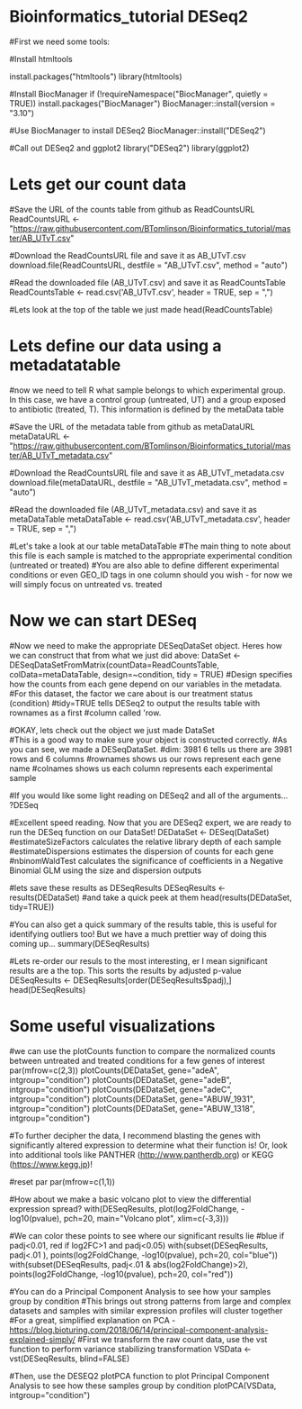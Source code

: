 # Bioinformatics_tutorial DESeq2

#First we need some tools:

#Install htmltools

install.packages("htmltools")
library(htmltools)


#Install BiocManager
if (!requireNamespace("BiocManager", quietly = TRUE))
  install.packages("BiocManager")
BiocManager::install(version = "3.10")


#Use BiocManager to install DESeq2
BiocManager::install("DESeq2")


#Call out DESeq2 and ggplot2
library("DESeq2")
library(ggplot2)

# Lets get our count data
#Save the URL of the counts table from github as ReadCountsURL
ReadCountsURL <- "https://raw.githubusercontent.com/BTomlinson/Bioinformatics_tutorial/master/AB_UTvT.csv"


#Download the ReadCountsURL file and save it as AB_UTvT.csv
download.file(ReadCountsURL, destfile = "AB_UTvT.csv", method = "auto")


#Read the downloaded file (AB_UTvT.csv) and save it as ReadCountsTable
ReadCountsTable <- read.csv('AB_UTvT.csv', header = TRUE, sep = ",")


#Lets look at the top of the table we just made
head(ReadCountsTable)


# Lets define our data using a metadatatable
#now we need to tell R what sample belongs to which experimental group. In this case, we have a control group (untreated, UT) and a group exposed to antibiotic (treated, T). This information is defined by the metaData table


#Save the URL of the metadata table from github as metaDataURL
metaDataURL <- "https://raw.githubusercontent.com/BTomlinson/Bioinformatics_tutorial/master/AB_UTvT_metadata.csv"


#Download the ReadCountsURL file and save it as AB_UTvT_metadata.csv
download.file(metaDataURL, destfile = "AB_UTvT_metadata.csv", method = "auto")


#Read the downloaded file (AB_UTvT_metadata.csv) and save it as metaDataTable
metaDataTable <- read.csv('AB_UTvT_metadata.csv', header = TRUE, sep = ",")


#Let's take a look at our table
metaDataTable
#The main thing to note about this file is each sample is matched to the appropriate experimental condition (untreated or treated)
#You are also able to define different experimental conditions or even GEO_ID tags in one column should you wish - for now we will simply focus on untreated vs. treated

# Now we can start DESeq
#Now we need to make the appropriate DESeqDataSet object. Heres how we can construct that from what we just did above:
DataSet <- DESeqDataSetFromMatrix(countData=ReadCountsTable,
                              colData=metaDataTable,
                              design=~condition, tidy = TRUE)
#Design specifies how the counts from each gene depend on our variables in the metadata.
#For this dataset, the factor we care about is our treatment status (condition)
#tidy=TRUE tells DESeq2 to output the results table with rownames as a first #column called 'row.
 
 
#OKAY, lets check out the object we just made
DataSet                
#This is a good way to make sure your object is constructed correctly. 
#As you can see, we made a DESeqDataSet. 
#dim: 3981 6 tells us there are 3981 rows and 6 columns
#rownames shows us our rows represent each gene name 
#colnames shows us each column represents each experimental sample


#If you would like some light reading on DESeq2 and all of the arguments...
?DESeq


#Excellent speed reading. Now that you are DESeq2 expert, we are ready to run the DESeq function on our DataSet!
DEDataSet <- DESeq(DataSet)
#estimateSizeFactors calculates the relative library depth of each sample 
#estimateDispersions estimates the dispersion of counts for each gene 
#nbinomWaldTest calculates the significance of coefficients in a Negative Binomial GLM using the size and dispersion outputs


#lets save these results as DESeqResults
DESeqResults <- results(DEDataSet)
#and take a quick peek at them
head(results(DEDataSet, tidy=TRUE))


#You can also get a quick summary of the results table, this is useful for identifying outliers too! But we have a much prettier way of doing this coming up...
summary(DESeqResults)


#Lets re-order our resuls to the most interesting, er I mean significant results are a the top. This sorts the results by adjusted p-value
DESeqResults <- DESeqResults[order(DESeqResults$padj),]
head(DESeqResults)


# Some useful visualizations
#we can use the plotCounts function to compare the normalized counts between untreated and treated conditions for a few genes of interest
par(mfrow=c(2,3))
plotCounts(DEDataSet, gene="adeA", intgroup="condition")
plotCounts(DEDataSet, gene="adeB", intgroup="condition")
plotCounts(DEDataSet, gene="adeC", intgroup="condition")
plotCounts(DEDataSet, gene="ABUW_1931", intgroup="condition")
plotCounts(DEDataSet, gene="ABUW_1318", intgroup="condition")


#To further decipher the data, I recommend blasting the genes with significantly altered expression to determine what their function is! Or, look into additional tools like PANTHER (http://www.pantherdb.org) or KEGG (https://www.kegg.jp)!


#reset par
par(mfrow=c(1,1))


#How about we make a basic volcano plot to view the differential expression spread?
with(DESeqResults, plot(log2FoldChange, -log10(pvalue), pch=20, main="Volcano plot", xlim=c(-3,3)))


#We can color these points to see where our significant results lie
#blue if padj<0.01, red if log2FC>1 and padj<0.05)
with(subset(DESeqResults, padj<.01 ), points(log2FoldChange, -log10(pvalue), pch=20, col="blue"))
with(subset(DESeqResults, padj<.01 & abs(log2FoldChange)>2), points(log2FoldChange, -log10(pvalue), pch=20, col="red"))


#You can do a Principal Component Analysis to see how your samples group by condition
#This brings out strong patterns from large and complex datasets and samples with similar expression profiles will cluster together
#For a great, simplified explanation on PCA - https://blog.bioturing.com/2018/06/14/principal-component-analysis-explained-simply/
#First we transform the raw count data, use the vst function to perform variance stabilizing transformation
VSData <- vst(DESeqResults, blind=FALSE)


#Then, use the DESEQ2 plotPCA function to plot Principal Component Analysis to see how these samples group by condition
plotPCA(VSData, intgroup="condition")
